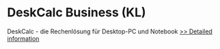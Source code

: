 # DeskCalc Business (KL)
DeskCalc - die Rechenlösung für Desktop-PC und Notebook
[>> Detailed information](https://secure.shareit.com/shareit/product.html?productid=300037306&affiliateid=200057808)